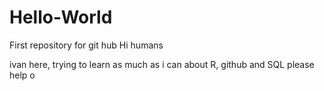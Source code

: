 # Hello-World
First repository for git hub
Hi humans

ivan here, trying to learn as much as i can about R, github and SQL please help
o
